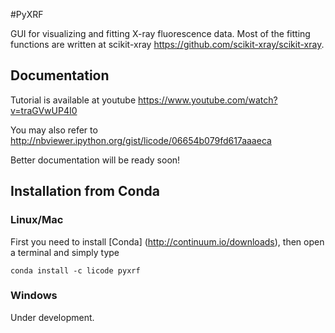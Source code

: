 #PyXRF

GUI for visualizing and fitting X-ray fluorescence data. Most of the fitting functions are written
at scikit-xray https://github.com/scikit-xray/scikit-xray.


## Documentation

Tutorial is available at youtube https://www.youtube.com/watch?v=traGVwUP4I0  

You may also refer to http://nbviewer.ipython.org/gist/licode/06654b079fd617aaaeca

Better documentation will be ready soon!


## Installation from Conda

### Linux/Mac
First you need to install [Conda] (http://continuum.io/downloads), then open a terminal and simply type

```
conda install -c licode pyxrf
```

### Windows
Under development.
